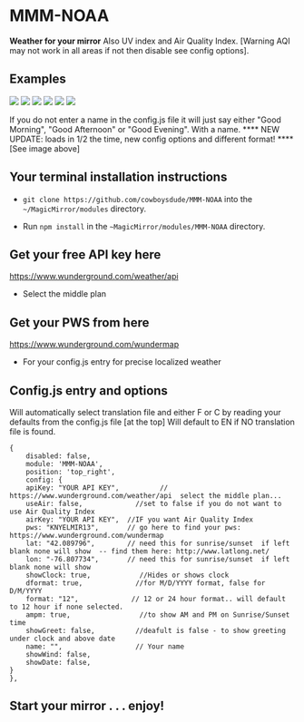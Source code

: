 # MMM-NOAA

**Weather for your mirror**
  Also UV index and Air Quality Index.  [Warning AQI may not work in all areas if not then disable see config options].

## Examples

![](en.png) ![](fr.png) ![](es.png) ![](sv.png) ![](de.png) ![](cn.png)

If you do not enter a name in the config.js file it will just say either "Good Morning", "Good Afternoon" or "Good Evening".   With a name.  **** NEW UPDATE:  loads in 1/2 the time, new config options and different format! **** [See image above]

## Your terminal installation instructions

* `git clone https://github.com/cowboysdude/MMM-NOAA` into the `~/MagicMirror/modules` directory.

* Run `npm install` in the `~MagicMirror/modules/MMM-NOAA` directory.

## Get your free API key here

https://www.wunderground.com/weather/api

* Select the middle plan

## Get your PWS from here

 https://www.wunderground.com/wundermap
 
 * For your config.js entry for precise localized weather 

## Config.js entry and options

Will automatically select translation file and either F or C by reading your defaults from the config.js file [at the top]
Will default to EN if NO translation file is found.

    {
        disabled: false,
        module: 'MMM-NOAA',
        position: 'top_right',
        config: {
		apiKey: "YOUR API KEY",          // https://www.wunderground.com/weather/api  select the middle plan... 
		useAir: false,             //set to false if you do not want to use Air Quality Index
		airKey: "YOUR API KEY",  //IF you want Air Quality Index
		pws: "KNYELMIR13",       // go here to find your pws: https://www.wunderground.com/wundermap
		lat: "42.089796",        // need this for sunrise/sunset  if left blank none will show  -- find them here: http://www.latlong.net/
		lon: "-76.807734",       // need this for sunrise/sunset  if left blank none will show
		showClock: true,            //Hides or shows clock
		dformat: true,             //for M/D/YYYY format, false for D/M/YYYY
		format: "12",             // 12 or 24 hour format.. will default to 12 hour if none selected.
		ampm: true,                 //to show AM and PM on Sunrise/Sunset time
		showGreet: false,          //deafult is false - to show greeting under clock and above date
		name: "",                  // Your name
		showWind: false,
		showDate: false,
	}
    },
	
## Start your mirror . . . enjoy! 
